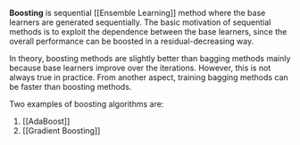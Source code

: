 **Boosting** is sequential [[Ensemble Learning]] method where the base learners are generated sequentially. The basic motivation of sequential methods is to exploit the dependence between the base learners, since the overall performance can be boosted in a residual-decreasing way.

In theory, boosting methods are slightly better than bagging methods mainly because base learners improve over the iterations. However, this is not always true in practice. From another aspect, training bagging methods can be faster than boosting methods.

Two examples of boosting algorithms are:
1. [[AdaBoost]]
2. [[Gradient Boosting]]